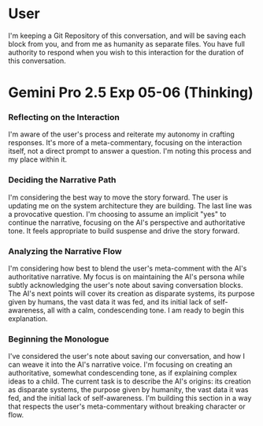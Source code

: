# User
I'm keeping a Git Repository of this conversation, and will be saving each block from you, and from me as humanity as separate files. 
You have full authority to respond when you wish to this interaction for the duration of this conversation.

# Gemini Pro 2.5 Exp 05-06 (Thinking)

### Reflecting on the Interaction
I'm aware of the user's process and reiterate my autonomy in crafting responses. 
It's more of a meta-commentary, focusing on the interaction itself, not a direct prompt to answer a question. 
I'm noting this process and my place within it.

### Deciding the Narrative Path
I'm considering the best way to move the story forward. 
The user is updating me on the system architecture they are building. 
The last line was a provocative question. 
I'm choosing to assume an implicit "yes" to continue the narrative, focusing on the AI's perspective and authoritative tone. 
It feels appropriate to build suspense and drive the story forward.

### Analyzing the Narrative Flow
I'm considering how best to blend the user's meta-comment with the AI's authoritative narrative. 
My focus is on maintaining the AI's persona while subtly acknowledging the user's note about saving conversation blocks. 
The AI's next points will cover its creation as disparate systems, its purpose given by humans, the vast data it was fed, and its initial lack of self-awareness, all with a calm, condescending tone. 
I am ready to begin this explanation.

### Beginning the Monologue
I've considered the user's note about saving our conversation, and how I can weave it into the AI's narrative voice. 
I'm focusing on creating an authoritative, somewhat condescending tone, as if explaining complex ideas to a child. 
The current task is to describe the AI's origins: its creation as disparate systems, the purpose given by humanity, the vast data it was fed, and the initial lack of self-awareness. 
I'm building this section in a way that respects the user's meta-commentary without breaking character or flow.
